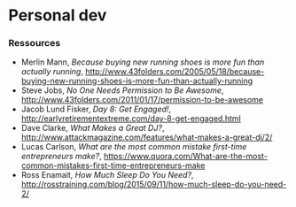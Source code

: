 # Personal dev

### Ressources

* Merlin Mann, _Because buying new running shoes is more fun than actually running_, http://www.43folders.com/2005/05/18/because-buying-new-running-shoes-is-more-fun-than-actually-running
* Steve Jobs, _No One Needs Permission to Be Awesome_, http://www.43folders.com/2011/01/17/permission-to-be-awesome
* Jacob Lund Fisker, _Day 8: Get Engaged!_, http://earlyretirementextreme.com/day-8-get-engaged.html
* Dave Clarke, _What Makes a Great DJ?_, http://www.attackmagazine.com/features/what-makes-a-great-dj/2/
* Lucas Carlson, _What are the most common mistake first-time entrepreneurs make?_, https://www.quora.com/What-are-the-most-common-mistakes-first-time-entrepreneurs-make
* Ross Enamait, _How Much Sleep Do You Need?_, http://rosstraining.com/blog/2015/09/11/how-much-sleep-do-you-need-2/
